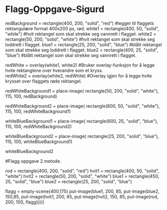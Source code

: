 # Flagg-Oppgave-Sigurd

redBackground = rectangle(400, 200, "solid", "red")  #legger til flaggets rektangulære format 400x200 px, rød.
white1 = rectangle(400, 50, "solid", "white") #hvit rektangel som skal strekke seg vannrett i flagget.
white2 = rectangle(50, 200, "solid", "white") #hvit rektangel som skal strekke seg loddrett i flagget.
blue1 = rectangle(25, 200, "solid", "blue")   #blått rektangel som skal strekke seg loddrett i flagget.
blue2 = rectangle(400, 25, "solid", "blue")   #blått rektangel som skal strekke seg vannrett i flagget.

redWhite = overlay(white1, white2)  #Bruker overlay-funksjon for å legge hvite rektanglene over hverandre som et kryss.  
redWhite2 = overlay(white2, redWhite) #Overlay igjen for å legge hvite krysset over flaggets røde rektangel. 

redWhiteBackground1 = place-image( 
  rectangle(50, 200, "solid", "white"),
  115, 100, redBackground) 
  


redWhiteBackground2 = place-image(
  rectangle(600, 50, "solid", "white"),
  115, 100, redWhiteBackground1)



whiteBlueBackground1 = place-image(
  rectangle(600, 25, "solid", "blue"),
  115, 100, redWhiteBackground2)



whiteBlueBackground2 = place-image(
  rectangle(25, 200, "solid", "blue"),
  115, 100, whiteBlueBackground1)

whiteBlueBackground2




#Flagg oppgave 2.metode.

rod = rectangle(400, 200, "solid", "red")
hvit1 = rectangle(400, 50, "solid", "white")
hvit2 = rectangle(50, 200, "solid", "white")
blue1 = rectangle(450, 25, "solid", "blue")
blue2 = rectangle(25, 200, "solid", "blue")



flagg = empty-scene(400,175)
 put-image(blue1, 200, 85,
  put-image(blue2, 150,85,
    put-image(hvit1, 200, 85, 
      put-image(hvit2, 150, 85,
        put-image(rod, 200, 100, flagg)))))
